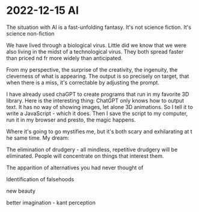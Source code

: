 # 2022-12-15 AI

The situation with AI is a fast-unfolding fantasy. It's not science fiction. It's science non-fiction

We have lived through a biological virus. Little did we know that we were also living in the midst of a technological virus. They both spread faster than priced nd fr more widely than anticipated. 

From my perspective, the surprise of the creativity, the ingenuity, the cleverness of what is appearing. The output is so precisely on target, that when there is a miss, it's correctable by adjusting the prompt.

I have already used chaGPT to create programs that run in my favorite 3D library. Here is the interesting thing: ChatGPT only knows how to output text. It has no way of showing images, let alone 3D animations. So I tell it to write a JavaScript - which it does. Then I save the script to my computer, run it in my browser and presto, the magic happens.

Where it's going to go mystifies me, but it's both scary and exhilarating at t he same time. My dream:

The elimination of drudgery - all mindless, repetitive drudgery will be eliminated. People will concentrate on things that interest them.

The apparition of alternatives you had never thought of

Identification of falsehoods

new beauty

better imagination - kant perception

